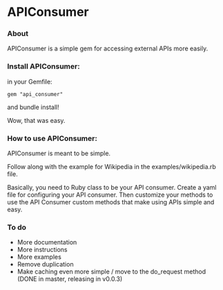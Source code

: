 # APIConsumer

### About

APIConsumer is a simple gem for accessing external APIs more easily.

### Install APIConsumer:

in your Gemfile:

    gem "api_consumer"

and bundle install!

Wow, that was easy.

### How to use APIConsumer:

APIConsumer is meant to be simple.

Follow along with the example for Wikipedia in the examples/wikipedia.rb file.

Basically, you need to Ruby class to be your API consumer. Create a yaml file for configuring your API consumer. Then customize your methods to use the API Consumer custom methods that make using APIs simple and easy.

### To do

* More documentation
* More instructions
* More examples
* Remove duplication
* Make caching even more simple / move to the do_request method (DONE in master, releasing in v0.0.3)
